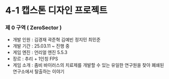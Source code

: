 # 4-1 캡스톤 디자인 프로젝트

### 제 0 구역 ( ZeroSector )

- 개발 인원 : 김경재 곽준혁 김예빈 정지민 최민준
- 개발 기간 : 25.03.11 ~ 진행 중
- 게임 엔진 : 언리얼 엔진 5.5.3
- 장르 : 추리 + 1인칭 FPS
- 게임 소개 : 좀비 바이러스의 치료제를 개발할 수 있는 유일한 연구원을 찾아 폐쇄된 연구소에서 탈출하는 이야기
